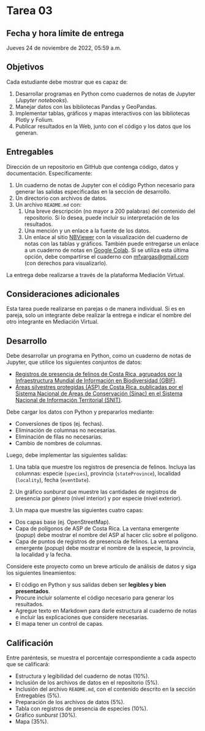 # Tarea 03

## Fecha y hora límite de entrega
Jueves 24 de noviembre de 2022, 05:59 a.m.

## Objetivos
Cada estudiante debe mostrar que es capaz de:

1. Desarrollar programas en Python como cuadernos de notas de Jupyter (*Jupyter notebooks*).
2. Manejar datos con las bibliotecas Pandas y GeoPandas.
3. Implementar tablas, gráficos y mapas interactivos con las bibliotecas Plotly y Folium.
4. Publicar resultados en la Web, junto con el código y los datos que los generan.

## Entregables
Dirección de un repositorio en GitHub que contenga código, datos y documentación. Específicamente:

1. Un cuaderno de notas de Jupyter con el código Python necesario para generar las salidas especificadas en la sección de desarrollo.
2. Un directorio con archivos de datos.
3. Un archivo `README.md` con:
    1. Una breve descripción (no mayor a 200 palabras) del contenido del repositorio. Si lo desea, puede incluir su interpretación de los resultados.
    2. Una mención y un enlace a la fuente de los datos.
    3. Un enlace al sitio [NBViewer](https://nbviewer.org/) con la visualización del cuaderno de notas con las tablas y gráficos. También puede entregarse un enlace a un cuaderno de notas en [Google Colab](https://colab.research.google.com/). Si se utiliza esta última opción, debe compartirse el cuaderno con mfvargas@gmail.com (con derechos para visualizarlo).

La entrega debe realizarse a través de la plataforma Mediación Virtual.

## Consideraciones adicionales
Esta tarea puede realizarse en parejas o de manera individual. Si es en pareja, solo un integrante debe realizar la entrega e indicar el nombre del otro integrante en Mediación Virtual.

## Desarrollo
Debe desarrollar un programa en Python, como un cuaderno de notas de Jupyter, que utilice los siguientes conjuntos de datos:

- [Registros de presencia de felinos de Costa Rica, agrupados por la Infraestructura Mundial de Información en Biodiversidad (GBIF)](https://doi.org/10.15468/dl.dwpgps).
- [Áreas silvestres protegidas (ASP) de Costa Rica, publicadas por el Sistema Nacional de Áreas de Conservación (Sinac) en el Sistema Nacional de Información Territorial (SNIT)](https://www.snitcr.go.cr/ico_servicios_ogc_info?k=bm9kbzo6NDA=&nombre=SINAC).

Debe cargar los datos con Python y prepararlos mediante:

- Conversiones de tipos (ej. fechas).
- Eliminación de columnas no necesarias.
- Eliminación de filas no necesarias.
- Cambio de nombres de columnas.

Luego, debe implementar las siguientes salidas:

1.  Una tabla que muestre los registros de presencia de felinos. Incluya las columnas: especie (`species`), provincia (`stateProvince`), localidad (`locality`), fecha (`eventDate`).

2.  Un gráfico *sunburst* que muestre las cantidades de registros de presencia por género (nivel interior) y por especie (nivel exterior).

3.  Un mapa que muestre las siguientes cuatro capas:

-   Dos capas base (ej. OpenStreetMap).
-   Capa de polígonos de ASP de Costa Rica. La ventana emergente (*popup*) debe mostrar el nombre del ASP al hacer clic sobre el polígono.
-   Capa de puntos de registros de presencia de felinos. La ventana emergente (*popup*) debe mostrar el nombre de la especie, la provincia, la localidad y la fecha.


Considere este proyecto como un breve artículo de análisis de datos y siga los siguientes lineamientos:

- El código en Python y sus salidas deben ser **legibles y bien presentados**. 
- Procure incluir solamente el código necesario para generar los resultados.
- Agregue texto en Markdown para darle estructura al cuaderno de notas e incluir las explicaciones que considere necesarias.
- El mapa tener un control de capas.

## Calificación
Entre paréntesis, se muestra el porcentaje correspondiente a cada aspecto que se calificará:

-   Estructura y legibilidad del cuaderno de notas (10%).
-   Inclusión de los archivos de datos en el repositorio (5%).
-   Inclusión del archivo `README.md`, con el contenido descrito en la sección Entregables (5%).
-   Preparación de los archivos de datos (5%).
-   Tabla con registros de presencia de especies (10%).
-   Gráfico *sunburst* (30%).
-   Mapa (35%).
